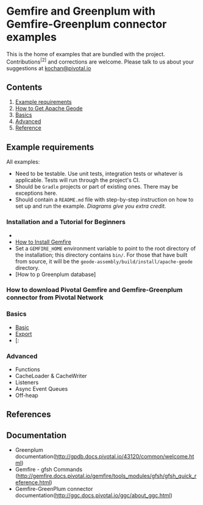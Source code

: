 # Gemfire and Greenplum with Gemfire-Greenplum connector examples

This is the home of examples that are bundled with the project. Contributions<sup>[2]</sup> and corrections are welcome. Please talk to us about your suggestions at [kochan@pivotal.io](mailto:kochan@pivotal.io) 

## Contents
1. [Example requirements](#example-requirements)
2. [How to Get Apache Geode](#obtaining)
3. [Basics](#basic)
4. [Advanced](#advanced)
5. [Reference](#reference)

## <a name="example-requirements"></a>Example requirements
All examples:

*  Need to be testable. Use unit tests, integration tests or whatever is applicable. Tests will run through the project's CI.
*  Should be `Gradle` projects or part of existing ones. There may be exceptions here.
*  Should contain a `README.md` file with step-by-step instruction on how to set up and run the example. *Diagrams give you extra credit.*

### Installation and a Tutorial for Beginners
*  
*  [How to Install Gemfire](http://geode.apache.org/docs/guide/getting_started/installation/install_standalone.html)
*  Set a `GEMFIRE_HOME` environment variable to point to the root directory of the installation; this directory contains `bin/`. For those that have built from source, it will be the `geode-assembly/build/install/apache-geode` directory.
*  [How to p Greenplum database]

### How to download Pivotal Gemfire and Gemfire-Greenplum connector from Pivotal Network

### Basics

*  [Basic](basic/README.md)
*  [Export](export/README.md)
*  [:
### Advanced

*  Functions
*  CacheLoader & CacheWriter
*  Listeners
*  Async Event Queues
*  Off-heap


## References

## <a name="documentation"></a>Documentation
* Greenplum documentation(http://gpdb.docs.pivotal.io/43120/common/welcome.html)
* Gemfire - gfsh Commands (http://gemfire.docs.pivotal.io/gemfire/tools_modules/gfsh/gfsh_quick_reference.html)
* Gemfire-GreenPlum connector documentation(http://ggc.docs.pivotal.io/ggc/about_ggc.html)


